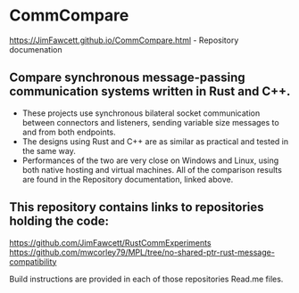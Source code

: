 # CommCompare

https://JimFawcett.github.io/CommCompare.html - Repository documenation

## Compare synchronous message-passing communication systems written in Rust and C++.  
- These projects use synchronous bilateral socket communication between connectors and listeners, sending variable size messages to and from both endpoints.
- The designs using Rust and C++ are as similar as practical and tested in the same way.
- Performances of the two are very close on Windows and Linux, using both native hosting and virtual machines.
All of the comparison results are found in the Repository documentation, linked above.

## This repository contains links to repositories holding the code:  

https://github.com/JimFawcett/RustCommExperiments  
https://github.com/mwcorley79/MPL/tree/no-shared-ptr-rust-message-compatibility  

Build instructions are provided in each of those repositories Read.me files.
